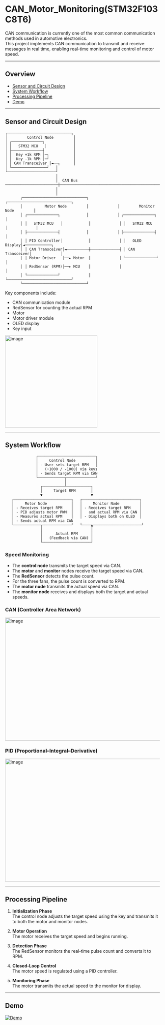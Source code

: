# CAN_Motor_Monitoring(STM32F103C8T6)
CAN communication is currently one of the most common communication methods used in automotive electronics.  
This project implements CAN communication to transmit and receive messages in real time, enabling real-time monitoring and control of motor speed.

---

## Overview
- [Sensor and Circuit Design](#sensor-and-circuit-design)
- [System Workflow](#system-workflow)
- [Processing Pipeline](#processing-pipeline)
- [Demo](#demo)
  
---

## Sensor and Circuit Design

```
┌─────────────────────────────┐
│         Control Node         │
│ ┌──────────────┐             │
│ │   STM32 MCU   │            │
│ ├──────────────┤             │
│ │  Key +1k RPM │─┐           │
│ │  Key -1k RPM │─┘           │
│ │ CAN Transceiver │◄──┐      │
│ └────────────────┘   │
└──────────────────────┘
                       │
                       │  CAN Bus
────────────────────────┼───────────────────────────────────────────────
                       │
                       │
       ┌─────────────────────────────┐             ┌─────────────────────────────┐
       │          Motor Node         │             │         Monitor Node         │
       │ ┌──────────────┐            │             │ ┌──────────────┐             │
       │ │   STM32 MCU   │            │             │ │   STM32 MCU   │             │
       │ ├──────────────┤            │             │ ├──────────────┤             │
       │ │ PID Controller│            │             │ │   OLED Display│◄────────────┐
       │ │ CAN Transceiver│◄──────────┼─────────────┤ │ CAN Transceiver│             │
       │ │ Motor Driver   │──► Motor  │             │ └──────────────┘             │
       │ │ RedSensor (RPM)│──► MCU    │             │                             │
       │ └──────────────┘             │             └─────────────────────────────┘
       └─────────────────────────────┘
```

Key components include:
- CAN communication module  
- RedSensor for counting the actual RPM  
- Motor  
- Motor driver module  
- OLED display  
- Key input  

<img width="300" height="300" alt="image" src="https://github.com/user-attachments/assets/4a4441ff-9b04-4706-97bb-04badf1ea1a3" />

---

## System Workflow

```
              ┌──────────────────────────┐
              │     Control Node         │
              │ - User sets target RPM   │
              │   (+1000 / -1000) via keys
              │ - Sends target RPM via CAN
              └────────────┬─────────────┘
                           │
                ┌──────────┴───────────┐
                │     Target RPM       │
                ▼                      ▼
   ┌──────────────────────────┐   ┌──────────────────────────┐
   │     Motor Node           │   │     Monitor Node         │
   │ - Receives target RPM    │   │ - Receives target RPM    │
   │ - PID adjusts motor PWM  │   │   and actual RPM via CAN │
   │ - Measures actual RPM    │   │ - Displays both on OLED  │
   │ - Sends actual RPM via CAN
   └────────────┬─────────────┘   └────▲──────────────────────┘
                │                      │
                │      Actual RPM      │
                │   (Feedback via CAN) │
                └──────────────────────┘
```

### Speed Monitoring
- The **control node** transmits the target speed via CAN.  
- The **motor** and **monitor** nodes receive the target speed via CAN.  
- The **RedSensor** detects the pulse count.  
- For the three fans, the pulse count is converted to RPM.  
- The **motor node** transmits the actual speed via CAN.  
- The **monitor node** receives and displays both the target and actual speeds.

### CAN (Controller Area Network)
<img width="600" height="400" alt="image" src="https://github.com/user-attachments/assets/e247591e-3e25-4d7a-b4f2-890aa4cdaa7f" />

### PID (Proportional–Integral–Derivative)
<img width="600" height="400" alt="image" src="https://github.com/user-attachments/assets/f2104576-5ba6-4886-9b86-deb1f6a0e455" />

---

## Processing Pipeline

1. **Initialization Phase**  
   The control node adjusts the target speed using the key and transmits it to both the motor and monitor nodes.

2. **Motor Operation**  
   The motor receives the target speed and begins running.

3. **Detection Phase**  
   The RedSensor monitors the real-time pulse count and converts it to RPM.

4. **Closed-Loop Control**  
   The motor speed is regulated using a PID controller.

5. **Monitoring Phase**  
   The motor transmits the actual speed to the monitor for display.
---

## Demo
[![Demo](https://img.youtube.com/vi/LiPS_F5W8KQ/hqdefault.jpg)](https://youtube.com/shorts/LiPS_F5W8KQ?si=GE4byRCfGZH5ECCj)
